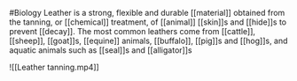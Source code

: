 #Biology 
Leather is a strong, flexible and durable [[material]] obtained from the tanning, or [[chemical]] treatment, of [[animal]] [[skin]]s and [[hide]]s to prevent [[decay]]. The most common leathers come from [[cattle]], [[sheep]], [[goat]]s, [[equine]] animals, [[buffalo]], [[pig]]s and [[hog]]s, and aquatic animals such as [[seal]]s and [[alligator]]s

![[Leather tanning.mp4]]